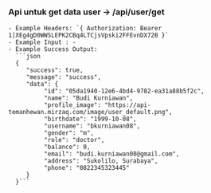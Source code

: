 ### Api untuk get data user -> /api/user/get
    - Example Headers: `{ Authorization: Bearer 1|XEg4gD0WWSLEPK2CBq4LTCjsVpski2FFEvnDX72B }`
    - Example Input : -
    - Example Success Output: 
      ```json
      {
         "success": true,
         "message": "success",
         "data": {
              "id": "05da1940-12e6-4bd4-9782-ea31a88b5f2c",
              "name": "Budi Kurniawan",
              "profile_image": "https://api-temanhewan.mirzaq.com/image/user_default.png",
              "birthdate": "1999-10-08",
              "username": "bkurniawan08",
              "gender": "m",
              "role": "doctor",
              "balance": 0,
              "email": "budi.kurniawan08@gmail.com",
              "address": "Sukolilo, Surabaya",
              "phone": "0822345323445"
         }
      }```